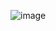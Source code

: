![image](https://user-images.githubusercontent.com/110216423/188233473-59db918f-bbb2-4c0c-8b47-9d1372a591ce.png)

